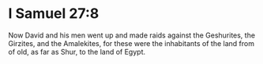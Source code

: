 # I Samuel 27:8

Now David and his men went up and made raids against the Geshurites, the Girzites, and the Amalekites, for these were the inhabitants of the land from of old, as far as Shur, to the land of Egypt.
